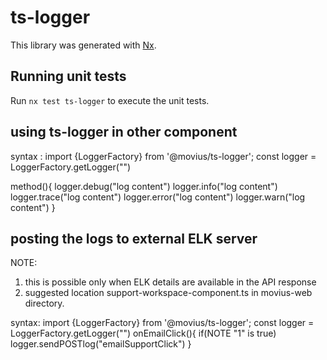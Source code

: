 # ts-logger

This library was generated with [Nx](https://nx.dev).

## Running unit tests

Run `nx test ts-logger` to execute the unit tests.

## using ts-logger in other component

syntax :
import {LoggerFactory} from '@movius/ts-logger';
const logger = LoggerFactory.getLogger("")

method(){
    logger.debug("log content")
    logger.info("log content")
    logger.trace("log content")
    logger.error("log content")
    logger.warn("log content")
}

## posting the logs to external ELK server
NOTE: 
1) this is possible only when ELK details are available in the API response
2) suggested location support-workspace-component.ts in movius-web directory.

syntax:
import {LoggerFactory} from '@movius/ts-logger';
const logger = LoggerFactory.getLogger("")
onEmailClick(){
    if(NOTE "1" is true)
        logger.sendPOSTlog("emailSupportClick")
}
